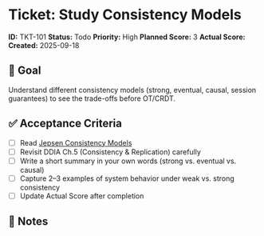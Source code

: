 # Ticket: Study Consistency Models

**ID:** TKT-101
**Status:** Todo
**Priority:** High
**Planned Score:** 3
**Actual Score:** 
**Created:** 2025-09-18

## 🎯 Goal

Understand different consistency models (strong, eventual, causal, session guarantees) to see the trade-offs before OT/CRDT.

## ✅ Acceptance Criteria

* [ ] Read [Jepsen Consistency Models](https://jepsen.io/consistency)
* [ ] Revisit DDIA Ch.5 (Consistency & Replication) carefully
* [ ] Write a short summary in your own words (strong vs. eventual vs. causal)
* [ ] Capture 2–3 examples of system behavior under weak vs. strong consistency
* [ ] Update Actual Score after completion

## 📝 Notes